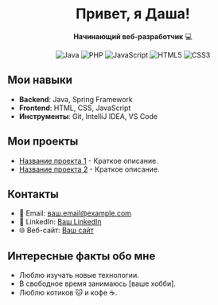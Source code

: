 <h1 align="center">Привет, я Даша!</h1> 

<p align="center">
  <strong>Начинающий веб-разработчик</strong> 💻<br>
</p>

<p align="center">
  <img src="https://img.shields.io/badge/Java-ED8B00?style=for-the-badge&logo=openjdk&logoColor=white" alt="Java">
  <img src="https://img.shields.io/badge/PHP-777BB4?style=for-the-badge&logo=php&logoColor=white" alt="PHP">
  <img src="https://img.shields.io/badge/JavaScript-F7DF1E?style=for-the-badge&logo=javascript&logoColor=black" alt="JavaScript">
  <img src="https://img.shields.io/badge/HTML5-E34F26?style=for-the-badge&logo=html5&logoColor=white" alt="HTML5">
  <img src="https://img.shields.io/badge/CSS3-1572B6?style=for-the-badge&logo=css3&logoColor=white" alt="CSS3">
</p>

## Мои навыки
- **Backend**: Java, Spring Framework
- **Frontend**: HTML, CSS, JavaScript
- **Инструменты**: Git, IntelliJ IDEA, VS Code

## Мои проекты
- [Название проекта 1](ссылка) - Краткое описание.
- [Название проекта 2](ссылка) - Краткое описание.

## Контакты
- 📧 Email: ваш.email@example.com
- 💼 LinkedIn: [Ваш LinkedIn](ссылка)
- 🌐 Веб-сайт: [Ваш сайт](ссылка)

## Интересные факты обо мне
- Люблю изучать новые технологии.
- В свободное время занимаюсь [ваше хобби].
- Люблю котиков 🐱 и кофе ☕.
